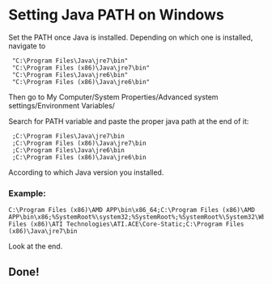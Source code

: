 Setting Java PATH on Windows
============================

Set the PATH once Java is installed.
Depending on which one is installed, navigate to 


     "C:\Program Files\Java\jre7\bin" 
     "C:\Program Files (x86)\Java\jre7\bin"
     "C:\Program Files\Java\jre6\bin"
     "C:\Program Files (x86)\Java\jre6\bin"



Then go to My Computer/System Properties/Advanced system settings/Environment Variables/

Search for PATH variable and paste the proper java path at the end of it:


     ;C:\Program Files\Java\jre7\bin 
     ;C:\Program Files (x86)\Java\jre7\bin
     ;C:\Program Files\Java\jre6\bin
     ;C:\Program Files (x86)\Java\jre6\bin


According to which Java version you installed.


### Example:

	C:\Program Files (x86)\AMD APP\bin\x86_64;C:\Program Files (x86)\AMD APP\bin\x86;%SystemRoot%\system32;%SystemRoot%;%SystemRoot%\System32\Wbem;%SYSTEMROOT%\System32\WindowsPowerShell\v1.0\;C:\Program Files (x86)\ATI Technologies\ATI.ACE\Core-Static;C:\Program Files (x86)\Java\jre7\bin

Look at the end.

Done!
-----
